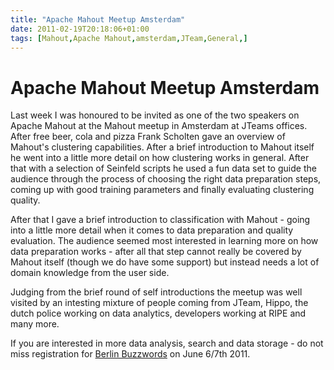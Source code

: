 ```yaml
---
title: "Apache Mahout Meetup Amsterdam"
date: 2011-02-19T20:18:06+01:00
tags: [Mahout,Apache Mahout,amsterdam,JTeam,General,]
---
```


# Apache Mahout Meetup Amsterdam


<p>Last week I was honoured to be invited as one of the two speakers on Apache Mahout at the Mahout meetup in Amsterdam 
at JTeams offices. After free beer, cola and pizza Frank Scholten gave an overview of Mahout's clustering capabilities. 
After a brief introduction to Mahout itself he went into a little more detail on how clustering works in general. After 
that with a selection of Seinfeld scripts he used a fun data set to guide the audience through the process of choosing 
the right data preparation steps, coming up with good training parameters and finally evaluating clustering 
quality.</p><p>After that I gave a brief introduction to classification with Mahout - going into a little more detail 
when it comes to data preparation and quality evaluation. The audience seemed most interested in learning more on how 
data preparation works - after all that step cannot really be covered by Mahout itself (though we do have some support) 
but instead needs a lot of domain knowledge from the user side.</p><p>Judging from the brief round of self 
introductions the meetup was well visited by an intesting mixture of people coming from JTeam, Hippo, the dutch police 
working on data analytics, developers working at RIPE and many more.</p><p>If you are interested in more data analysis, 
search and data storage - do not miss registration for <a href="http://berlinbuzzwords.de">Berlin Buzzwords</a> on June 
6/7th 2011.</p>
